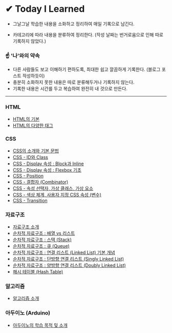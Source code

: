 # ✔ Today I Learned

* 그날그날 학습한 내용을 소화하고 정리하여 매일 기록으로 남긴다.

* 카테고리에 따라 내용을 분류하여 정리한다. (작성 날짜는 번거로움으로 인해 따로 기록하지 않았다.)

### ☝ '나'와의 약속

* 다른 사람들도 보고 이해하기 편하도록, 최대한 쉽고 깔끔하게 기록한다. (블로그 포스트 작성하듯이)
* 충분히 소화하지 못한 내용은 따로 분류해두거나 기록하지 않는다.
* 기록한 내용은 시간를 두고 복습하여 완전히 내 것으로 만든다.

***

### HTML

* <a href="https://github.com/SangYoonLee1231/TIL/blob/main/HTML%20%26%20CSS/html_basic_concept.md">HTML의 기본</a>
* <a href="https://github.com/SangYoonLee1231/TIL/blob/main/HTML%20%26%20CSS/html_tags.md">HTML의 다양한 태그</a>


### CSS
* <a href="https://github.com/SangYoonLee1231/TIL/blob/main/HTML%20%26%20CSS/css_basic_concept.md">CSS의 소개와 기본 문법</a>
* <a href="https://github.com/SangYoonLee1231/TIL/blob/main/HTML%20%26%20CSS/css_id_and_class.md">CSS - ID와 Class</a>
* <a href="https://github.com/SangYoonLee1231/TIL/blob/main/HTML%20%26%20CSS/css_display_block_inline.md">CSS - Display 속성 : Block과 Inline</a>
* <a href="https://github.com/SangYoonLee1231/TIL/blob/main/HTML%20%26%20CSS/css_flexbox.md">CSS - Display 속성 : Flexbox 기초</a>
* <a href="https://github.com/SangYoonLee1231/TIL/blob/main/HTML%20%26%20CSS/css_position.md">CSS - Position</a>
* <a href="https://github.com/SangYoonLee1231/TIL/blob/main/HTML%20%26%20CSS/css_combinator.md">CSS - 결합자 (Combinator)</a>
* <a href="https://github.com/SangYoonLee1231/TIL/blob/main/HTML%20%26%20CSS/css_pseudo_selector.md">CSS - 속성 선택자, 가상 클래스, 가상 요소</a>
* <a href="https://github.com/SangYoonLee1231/TIL/blob/main/HTML%20%26%20CSS/css_color_variable.md">CSS - 색상 체계, 사용자 지정 CSS 속성 (변수)</a>
* <a href="https://github.com/SangYoonLee1231/TIL/blob/main/HTML%20%26%20CSS/css_transition.md">CSS - Transition</a>


### 자료구조

* <a href="https://github.com/SangYoonLee1231/TIL/blob/main/DataStructure/data_structure_introduction.md">자료구조 소개</a>
* <a href="https://github.com/SangYoonLee1231/TIL/blob/main/DataStructure/array_and_list.md">순차적 자료구조 : 배열 vs 리스트</a>
* <a href="https://github.com/SangYoonLee1231/TIL/blob/main/DataStructure/stack.md">순차적 자료구조 : 스택 (Stack)</a>
* <a href="https://github.com/SangYoonLee1231/TIL/blob/main/DataStructure/queue.md">순차적 자료구조 : 큐 (Queue)</a>
* <a href="https://github.com/SangYoonLee1231/TIL/blob/main/DataStructure/linked_list_basic.md">순차적 자료구조 : 연결 리스트 (Linked List) 기본 개념</a>
* <a href="https://github.com/SangYoonLee1231/TIL/blob/main/DataStructure/singly_linked_list.md">순차적 자료구조 : 단방향 연결 리스트 (Singly Linked List)</a>
* <a href="https://github.com/SangYoonLee1231/TIL/blob/main/DataStructure/doubly_linked_list.md">순차적 자료구조 : 양방향 연결 리스트 (Doubly Linked List)</a>
* <a href="https://github.com/SangYoonLee1231/TIL/blob/main/DataStructure/hash_table.md">해시 테이블 (Hash Table)</a>


### 알고리즘

* <a href="https://github.com/SangYoonLee1231/TIL/blob/main/Algorithm/algorithm_introduction.md">알고리즘 소개</a>


### 아두이노 (Arduino)

* <a href="https://github.com/SangYoonLee1231/TIL/blob/main/Arduino/arduino_introduction.md">아두이노의 학습 목적 및 소개</a>
